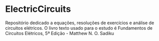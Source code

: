 # ElectricCircuits
Repositório dedicado a equações, resoluções de exercícios e análise de circuitos elétricos. O livro texto usado para o estudo é Fundamentos de Circuitos Elétricos, 5ª Edição - Matthew N. O. Sadiku
